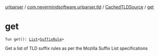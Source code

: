 [urlparser](../../index.md) / [com.nevermindsoftware.urlparser.tld](../index.md) / [CachedTLDSource](index.md) / [get](./get.md)

# get

`fun get(): `[`List`](https://kotlinlang.org/api/latest/jvm/stdlib/kotlin.collections/-list/index.html)`<`[`SuffixRule`](../../com.nevermindsoftware.urlparser/-suffix-rule/index.md)`>`

Get a list of TLD suffix rules as per the Mozilla Suffix List specifications

